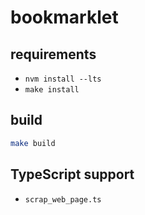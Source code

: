 # bookmarklet

## requirements

- `nvm install --lts`
- `make install`

## build

```sh
make build
```

## TypeScript support

- `scrap_web_page.ts`
